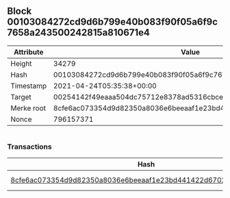 ## Block 00103084272cd9d6b799e40b083f90f05a6f9c7658a243500242815a810671e4

Attribute | Value
--- | ---
Height | 34279
Hash | 00103084272cd9d6b799e40b083f90f05a6f9c7658a243500242815a810671e4
Timestamp | 2021-04-24T05:35:38+00:00
Target | 00254142f49eaaa504dc75712e8378ad5316cbcead634704b3734b6271167cc4
Merke root | 8cfe6ac073354d9d82350a8036e6beeaaf1e23bd441422d6702d1435bbba92b8
Nonce | 796157371

```

```

### Transactions

Hash | Amount
--- | ---
[8cfe6ac073354d9d82350a8036e6beeaaf1e23bd441422d6702d1435bbba92b8](8cfe6ac073354d9d82350a8036e6beeaaf1e23bd441422d6702d1435bbba92b8.md) | 10.00000000 SKEPTI 
